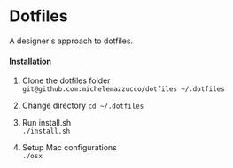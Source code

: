 # Dotfiles

A designer's approach to dotfiles.

#### Installation

1. Clone the dotfiles folder<br/>
`git@github.com:michelemazzucco/dotfiles ~/.dotfiles`

2. Change directory
`cd ~/.dotfiles`

3. Run install.sh<br/>
`./install.sh`

4. Setup Mac configurations<br/>
`./osx`
